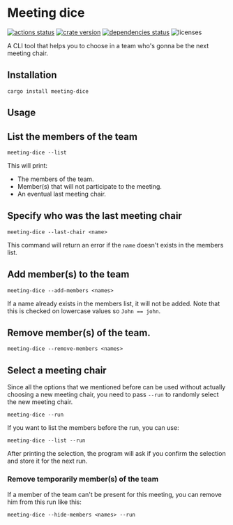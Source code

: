 # Meeting dice

[![actions status][actions-badge]][actions-url]
[![crate version][crates-version-badge]][crates-url]
[![dependencies status][deps-badge]][deps-url]
![licenses][licenses-badge]

[actions-badge]: https://github.com/yozhgoor/meeting-dice/workflows/main/badge.svg
[actions-url]: https://github.com/yozhgoor/meeting-dice/actions
[crates-version-badge]: https://img.shields.io/crates/v/meeting-dice
[crates-url]: https://crates.io/crates/meeting-dice
[deps-badge]: https://deps.rs/crate/meeting-dice/0.1.0/status.svg
[deps-url]: https://deps.rs/crate/meeting-dice
[licenses-badge]: https://img.shields.io/crates/l/meeting-dice

A CLI tool that helps you to choose in a team who's gonna be the next meeting chair.

## Installation

`cargo install meeting-dice`

## Usage

## List the members of the team

```
meeting-dice --list
```

This will print:

* The members of the team.
* Member(s) that will not participate to the meeting.
* An eventual last meeting chair.

## Specify who was the last meeting chair

```
meeting-dice --last-chair <name>
```

This command will return an error if the `name` doesn't exists in the members list.

## Add member(s) to the team

```
meeting-dice --add-members <names>
```

If a name already exists in the members list, it will not be added.
Note that this is checked on lowercase values so `John == john`.

## Remove member(s) of the team.

```
meeting-dice --remove-members <names>
```

## Select a meeting chair

Since all the options that we mentioned before can be used without actually choosing a new meeting
chair, you need to pass `--run` to randomly select the new meeting chair.

```
meeting-dice --run
```

If you want to list the members before the run, you can use:

```
meeting-dice --list --run
```

After printing the selection, the program will ask if you confirm the selection and store it for the
next run.

### Remove temporarily member(s) of the team

If a member of the team can't be present for this meeting, you can remove him from this run like
this:

```
meeting-dice --hide-members <names> --run
```
